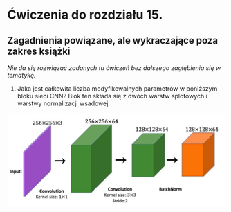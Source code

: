 # Ćwiczenia do rozdziału 15.

## Zagadnienia powiązane, ale wykraczające poza zakres książki

*Nie da się rozwiązać zadanych tu ćwiczeń bez dalszego zagłębienia się w tematykę.*

1. Jaka jest całkowita liczba modyfikowalnych parametrów w poniższym bloku sieci CNN? Blok ten składa się z dwóch warstw splotowych i warstwy normalizacji wsadowej.

![](rysunki/blok-cnn-1.jpeg)

